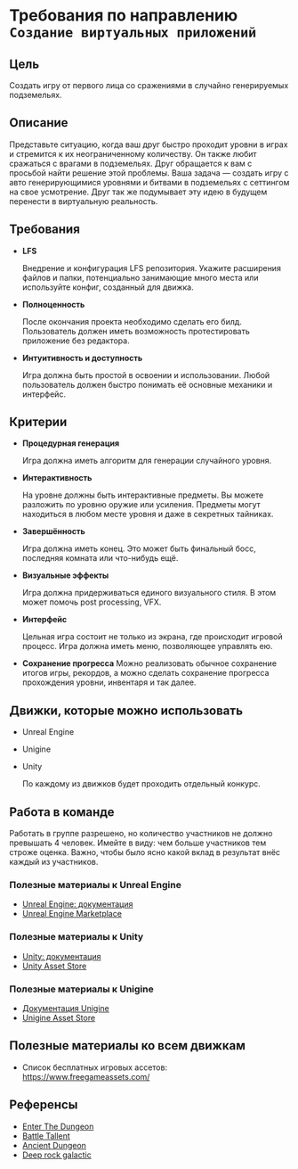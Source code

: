 # Требования по направлению `Создание виртуальных приложений`

##  Цель

Создать игру от первого лица со сражениями в случайно генерируемых подземельях.

## Описание

Представьте ситуацию, когда ваш друг быстро проходит уровни в играх и стремится к их неограниченному количеству. Он также любит сражаться с врагами в подземельях. Друг обращается к вам с просьбой найти решение этой проблемы. Ваша задача — создать игру с авто генерирующимися уровнями и битвами в подземельях с сеттингом на свое усмотрение. Друг так же подумывает эту идею в будущем перенести в виртуальную реальность.

## Требования

*   **LFS**
    
    Внедрение и конфигурация LFS репозитория. Укажите расширения файлов и папки, потенциально занимающие много места или используйте конфиг, созданный для движка.

*   **Полноценность**
    
    После окончания проекта необходимо сделать его билд. Пользователь должен иметь возможность протестировать приложение без редактора.

*   **Интуитивность и доступность**
    
    Игра должна быть простой в освоении и использовании. Любой пользователь должен быстро понимать её основные механики и интерфейс.

## Критерии

*   **Процедурная генерация**
    
    Игра должна иметь алгоритм для генерации случайного уровня.

*   **Интерактивность**
    
    На уровне должны быть интерактивные предметы. Вы можете разложить по уровню оружие или усиления. Предметы могут находиться в любом месте уровня и даже в секретных тайниках.

*   **Завершённость**
    
    Игра должна иметь конец. Это может быть финальный босс, последняя комната или что-нибудь ещё.

*   **Визуальные эффекты**
    
    Игра должна придерживаться единого визуального стиля. В этом может помочь post processing, VFX.

*   **Интерфейс**
    
    Цельная игра состоит не только из экрана, где происходит игровой процесс. Игра должна иметь меню, позволяющее управлять ею.

*   **Сохранение прогресса**
    Можно реализовать обычное сохранение итогов игры, рекордов, а можно сделать сохранение прогресса прохождения уровни, инвентаря и так далее.

## Движки, которые можно использовать

*   Unreal Engine
*   Unigine
*   Unity

    По каждому из движков будет проходить отдельный конкурс.

##  Работа в команде

Работать в группе разрешено, но количество участников не должно превышать 4 человек. Имейте в виду: чем больше участников тем строже оценка. Важно, чтобы было ясно какой вклад в результат внёс каждый из участников.

### Полезные материалы к Unreal Engine

*   [Unreal Engine: документация](https://docs.unrealengine.com/5.0/en-US/)
*   [Unreal Engine Marketplace](https://www.unrealengine.com/marketplace/en-US/store)

### Полезные материалы к Unity

*   [Unity: документация](https://docs.unity3d.com/ru/530/ScriptReference/index.html)
*   [Unity Asset Store](https://assetstore.unity.com/)

### Полезные материалы к Unigine

*   [Документация Unigine](https://developer.unigine.com/ru/docs/latest)
*   [Unigine Asset Store](https://developer.unigine.com/ru/docs/latest)

## Полезные материалы ко всем движкам

*   Список бесплатных игровых ассетов: https://www.freegameassets.com/

## Референсы

*   [Enter The Dungeon](https://store.steampowered.com/app/311690/Enter_the_Gungeon/)
*   [Battle Tallent](https://store.steampowered.com/app/1331510/Battle_Talent/)
*   [Ancient Dungeon](https://store.steampowered.com/app/1125240/Ancient_Dungeon/)
*   [Deep rock galactic](https://store.steampowered.com/app/548430/Deep_Rock_Galactic/)
